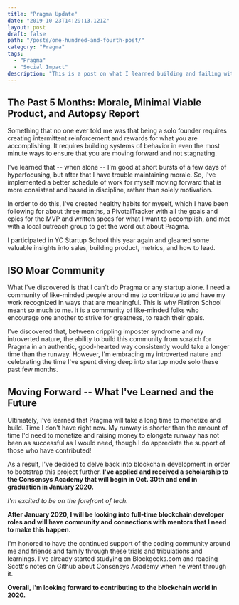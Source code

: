 ```yaml
---
title: "Pragma Update"
date: "2019-10-23T14:29:13.121Z"
layout: post
draft: false
path: "/posts/one-hundred-and-fourth-post/"
category: "Pragma"
tags:
  - "Pragma"
  - "Social Impact"
description: "This is a post on what I learned building and failing with Pragma and my future moving forward."
---
```


## The Past 5 Months: Morale, Minimal Viable Product, and Autopsy Report

Something that no one ever told me was that being a solo founder requires creating intermittent reinforcement and rewards for what you are accomplishing. It requires building systems of behavior in even the most minute ways to ensure that you are moving forward and not stagnating. 

I've learned that -- when alone -- I'm good at short bursts of a few days of hyperfocusing, but after that I have trouble maintaining morale. So, I've implemented a better schedule of work for myself moving forward that is more consistent and based in discipline, rather than solely motivation. 

In order to do this, I've created healthy habits for myself, which I have been following for about three months, a PivotalTracker with all the goals and epics for the MVP and written specs for what I want to accomplish, and met with a local outreach group to get the word out about Pragma. 

I participated in YC Startup School this year again and gleaned some valuable insights into sales, building product, metrics, and how to lead. 

## ISO Moar Community 

What I've discovered is that I can't do Pragma or any startup alone. I need a community of like-minded people around me to contribute to and have my work recognized in ways that are meaningful. This is why Flatiron School meant so much to me. It is a community of like-minded folks who encourage one another to strive for greatness, to reach their goals. 

I've discovered that, between crippling imposter syndrome and my introverted nature, the ability to build this community from scratch for Pragma in an authentic, good-hearted way consistently would take a longer time than the runway. However, I'm embracing my introverted nature and celebrating the time I've spent diving deep into startup mode solo these past few months.   

## Moving Forward -- What I've Learned and the Future

Ultimately, I've learned that Pragma will take a long time to monetize and build. Time I don't have right now. My runway is shorter than the amount of time I'd need to monetize and raising money to elongate runway has not been as successful as I would need, though I do appreciate the support of those who have contributed!

As a result, I've decided to delve back into blockchain development in order to bootstrap this project further. <strong>I've applied and received a scholarship to the Consensys Academy that will begin in Oct. 30th and end in graduation in January 2020. </strong>

<em>I'm excited to be on the forefront of tech. </em>

<strong>After January 2020, I will be looking into full-time blockchain developer roles and will have community and connections with mentors that I need to make this happen.</strong>

I'm honored to have the continued support of the coding community around me and friends and family through these trials and tribulations and learnings. I've already started studying on Blockgeeks.com and reading Scott's notes on Github about Consensys Academy when he went through it. 

<strong>Overall, I'm looking forward to contributing to the blockchain world in 2020. </strong>